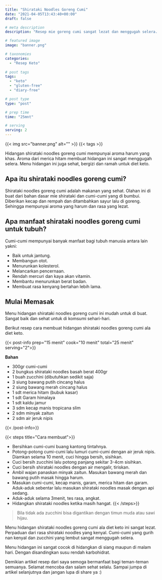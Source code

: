 ```yaml
---
title: "Shirataki Noodles Goreng Cumi"
date: "2021-04-05T13:43:40+00:00"
draft: false

# meta description
description: "Resep mie goreng cumi sangat lezat dan menggugah selera. Sangat ramah untuk diet keto."

# featured image
image: "banner.png"

# taxonomies
categories:
  - "Resep Keto"
  
# post tags
tags:
  - "keto"
  - "gluten-free"
  - "diary-free"

# post type
type: "post"

# prep time
time: "25mnt"

# serving
serving: 2
---
```


{{< img src="banner.png" alt="" >}}
{{< tags >}}

Hidangan shirataki noodles goreng cumi mempunyai aroma harum yang khas. Aroma dari merica hitam membuat hidangan ini sangat menggugah selera. Menu hidangan ini juga sehat, bergizi dan ramah untuk diet keto.

## Apa itu shirataki noodles goreng cumi?

Shirataki noodles goreng cumi adalah makanan yang sehat. Olahan ini di buat dari bahan dasar mie shirataki dan cumi-cumi yang di bumbui. Diberikan kecap dan rempah dan ditambahkan sayur lalu di goreng. Sehingga mempunyai aroma yang harum dan rasa yang lezat.

## Apa manfaat shirataki noodles goreng cumi untuk tubuh?

Cumi-cumi mempunyai banyak manfaat bagi tubuh manusia antara lain yakni:

- Baik untuk jantung.
- Membangun otot.
- Menurunkan kolesterol.
- Melancarkan pencernaan.
- Rendah mercuri dan kaya akan vitamin. 
- Membantu menurunkan berat badan.
- Membuat rasa kenyang bertahan lebih lama.

## Mulai Memasak 

Menu hidangan shirataki noodles goreng cumi ini mudah untuk di buat. Sangat baik dan sehat untuk di komsumi sehari-hari.

Berikut resep cara membuat hidangan shirataki noodles goreng cumi ala diet keto.

{{< post-info prep="15 menit" cook="10 menit" total="25 menit" serving="2">}}

__Bahan__ 

- 300gr cumi-cumi
- 2 bungkus shirataki noodles basah berat 400gr
- 1 buah zucchini (dibutuhkan sedikit saja)
- 3 siung bawang putih cincang halus
- 2 siung bawang merah cincang halus
- 1 sdt merica hitam (bubuk kasar)
- 1 sdt Garam himalaya
- 1 sdt kaldu jamur
- 3 sdm kecap manis tropicana slim
- 2 sdm minyak zaitun
- 2 sdm air jeruk nipis

{{< /post-info>}}

{{< steps title="Cara membuat">}}
- Bersihkan cumi-cumi buang kantong tintahnya.
- Potong-potong cumi-cumi lalu lumuri cumi-cumi dengan air jeruk nipis. Diamkan selama 10 menit, cuci hingga bersih, sisihkan.
- Cuci bersih zucchini lalu potong panjang sekitar 3-4cm sisihkan.
- Cuci bersih shirataki noodles dengan air mengalir, tiriskan.
- Ambil wajan panaskan minyak zaitun. Masukan bawang merah dan bawang putih masak hingga harum.
- Masukan cumi-cumi, kecap manis, garam, merica hitam dan garam. Aduk-aduk sebentar lalu masukan shirataki noodles masak dengan api sedang.
- Aduk-aduk selama 3menit, tes rasa, angkat.
- Hidangkan shirataki noodles ketika masih hangat.
{{< /steps>}}

>Bila tidak ada zucchini bisa digantikan dengan timun muda atau sawi hijau.


Menu hidangan shirataki noodles goreng cumi ala diet keto ini sangat lezat. Perpaduan dari rasa shirataki noodles yang kenyal. Cumi-cumi yang gurih nan kenyal dan zucchini yang lembut sangat menggugah selera.

Menu hidangan ini sangat cocok di hidangkan di siang maupun di malam hari. Dengan disandingkan susu rendah karbohidrat.

Demikian artikel resep dari saya semoga bermanfaat bagi teman-teman semuanya. Selamat mencoba dan salam sehat selalu. Sampai jumpa di artikel selanjutnya dan jangan lupa di share ya :)